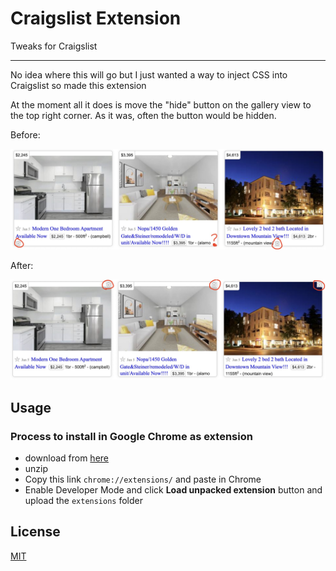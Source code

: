 # Craigslist Extension

Tweaks for Craigslist

---

No idea where this will go but I just wanted a way to inject CSS
into Craigslist so made this extension

At the moment all it does is move the "hide" button on the gallery view
to the top right corner. As it was, often the button would be hidden.

Before:

![](https://github.com/greggman/craigslist-extension/blob/main/screenshots/ce-before.jpeg?raw=true)

After:

![](https://github.com/greggman/craigslist-extension/blob/main/screenshots/ce-after.jpeg?raw=true)

## Usage

### Process to install in Google Chrome as extension

* download from [here](https://github.com/greggman/craigslist-extension/archive/refs/heads/main.zip)
* unzip
* Copy this link `chrome://extensions/` and paste in Chrome
* Enable Developer Mode and click **Load unpacked extension** button and upload the `extensions` folder

## License

[MIT](LICENSE)

